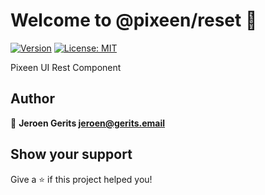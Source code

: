 # Welcome to @pixeen/reset 👋
[![Version](https://img.shields.io/npm/v/@pixeen/reset.svg)](https://www.npmjs.com/package/@pixeen/reset)
[![License: MIT](https://img.shields.io/badge/License-MIT-yellow.svg)](#)

Pixeen UI Rest Component

## Author

👤 **Jeroen Gerits <jeroen@gerits.email>**


## Show your support

Give a ⭐️ if this project helped you!


